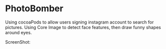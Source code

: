 # PhotoBomber
Using cocoaPods to allow users signing instagram account to search for pictures. Using Core Image to detect face features, 
then draw funny shapes around eyes. 


ScreenShot: 
